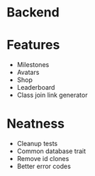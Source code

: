 # Backend

# Features
+ Milestones
+ Avatars
+ Shop
+ Leaderboard
+ Class join link generator

# Neatness
+ Cleanup tests
+ Common database trait
+ Remove id clones
+ Better error codes

